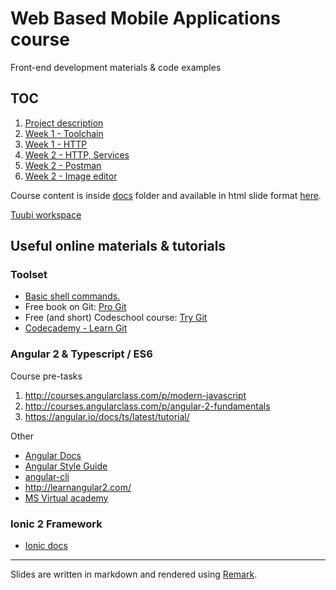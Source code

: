 # Web Based Mobile Applications course

Front-end development materials & code examples

## TOC

1. [Project description](docs/project.md)
1. [Week 1 - Toolchain](docs/w1-toolchain.md)
1. [Week 1 - HTTP](docs/w1-http.md)
1. [Week 2 - HTTP, Services](docs/w2-services.md)
1. [Week 2 - Postman](docs/w2-postman.md)
1. [Week 2 - Image editor](docs/w2-image-editor.md)

Course content is inside [docs](docs/) folder and available in html slide format [here](https://mattpe.github.io/wbma/).

[Tuubi workspace](https://tuubi.metropolia.fi/portal/group/tuubi/etusivu/yleiset-tyokalut/tyotilat?p_p_id=Workspaces_WAR_workspaces&p_p_lifecycle=0&p_p_state=normal&p_p_mode=view&_Workspaces_WAR_workspaces_workspaceId=340002469)

## Useful online materials & tutorials

### Toolset

- [Basic shell commands.](https://www-xray.ast.cam.ac.uk/~jss/lecture/computing/notes/out/commands_basic/)
- Free book on Git: [Pro Git](http://git-scm.com/book/en/v2)
- Free (and short) Codeschool course: [Try Git](https://www.codeschool.com/courses/try-git)
- [Codecademy - Learn Git](https://www.codecademy.com/learn/learn-git)

### Angular 2 & Typescript / ES6

Course pre-tasks

1. <http://courses.angularclass.com/p/modern-javascript>
2. <http://courses.angularclass.com/p/angular-2-fundamentals>
3. <https://angular.io/docs/ts/latest/tutorial/>

Other

- [Angular Docs](https://angular.io/docs/ts/latest/)
- [Angular Style Guide](https://angular.io/styleguide)
- [angular-cli](https://github.com/angular/angular-cli#installation)
- <http://learnangular2.com/>
- [MS Virtual academy](https://mva.microsoft.com/en-US/training-courses/introduction-to-angular-20-16540)

### Ionic 2 Framework

- [Ionic docs](https://ionicframework.com/docs/)

---

Slides are written in markdown and rendered using [Remark](https://github.com/gnab/remark/wiki). 
